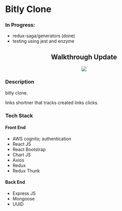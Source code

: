 # Bitly Clone

### In Progress:

- redux-saga/generators (done)
- testing using jest and enzyme

## <center>Walkthrough Update</center>

<p align="center">
<img src="walkthough.gif" />
</p>

### Description

bitly clone.

links shortner that tracks created links clicks.

### Tech Stack

#### Front End

- AWS cognito; authentication
- React JS
- React Bootstrap
- Chart JS
- Axios
- Redux
- Redux Thunk

#### Back End

- Express JS
- Mongoose
- UUID
